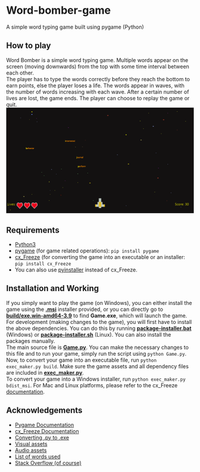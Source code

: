 # Word-bomber-game	
A simple word typing game built using pygame (Python)	
## How to play	
Word Bomber is a simple word typing game. Multiple words appear on the screen (moving downwards) from the top with some time interval between each other.	
The player has to type the words correctly before they reach the bottom to earn points, else the player loses a life. The words appear in waves, with	
the number of words increasing with each wave. After a certain number of lives are lost, the game ends. The player can choose to replay the game or quit.	
![Gameplay Screenshot](Word-bomber-gameplay.png)	
## Requirements	
* [Python3](https://www.python.org/downloads/)	
* [pygame](https://www.pygame.org/docs/) (for game related operations): `pip install pygame`	
* [cx_Freeze](https://cx-freeze.readthedocs.io/en/latest/) (for converting the game into an executable or an installer: `pip install cx_Freeze`	
* You can also use [pyinstaller](https://pyinstaller.readthedocs.io/en/stable/) instead of cx_Freeze.	
## Installation and Working	
If you simply want to play the game (on Windows), you can either install the game using the **[.msi](https://github.com/ameyvadnere/Word-bomber-game/blob/main/Word%20Bomber-1.2-amd64.msi)** installer provided, or you can directly go to **[build/exe.win-amd64-3.9](https://github.com/ameyvadnere/Word-bomber-game/tree/main/build/exe.win-amd64-3.9)** to find **Game.exe**, which will launch the game.	
For development (making changes to the game), you will first have to install the above dependencies. You can do this by running **[package-installer.bat](https://github.com/ameyvadnere/Word-bomber-game/blob/main/package-installer.bat)** (Windows) or **[package-installer.sh](https://github.com/ameyvadnere/Word-bomber-game/blob/main/package-installer.sh)** (Linux). You can also install the packages manually.	
The main source file is **[Game.py](https://github.com/ameyvadnere/Word-bomber-game/blob/main/Game.py)**. You can make the necessary changes to this file and to run your game, simply run the script using `python Game.py`.	
Now, to convert your game into an executable file, run `python exec_maker.py build`. Make sure the game assets and all dependency files are included in **[exec_maker.py](https://github.com/ameyvadnere/Word-bomber-game/blob/main/exec_maker.py)**.	
To convert your game into a Windows installer, run `python exec_maker.py bdist_msi`. For Mac and Linux platforms, please refer to the cx_Freeze [documentation](https://cx-freeze.readthedocs.io/en/latest/).	
## Acknowledgements	
* [Pygame Documentation](https://www.pygame.org/docs/) <br>	
* [cx_Freeze Documentation](https://cx-freeze.readthedocs.io/en/latest/) <br>	
* [Converting .py to .exe](https://pythonprogramming.net/converting-pygame-executable-cx_freeze/)<br>	
* [Visual assets](https://www.youtube.com/redirect?event=video_description&redir_token=QUFFLUhqbXJwS0dnS2V4SHhoNXRBM1B1bzBtajRPcTgyUXxBQ3Jtc0ttNHRiMzFSSTgxTy1INmYtOGR6cmVrN2dURXc0bGM5RDBaUzVZQWRXdUk0Y1RLaWw4SWxsN1JMWDFiQmFlSURGTE9xTFY2YWVMZGRoMmRYVkxqanJ1XzZ4NFI1Ni1aZUp5a01sQU52dGxWWGJ5ZXZpSQ&q=https%3A%2F%2Ftechwithtim.net%2Fwp-content%2Fuploads%2F2020%2F04%2Fassets.zip)	
* [Audio assets](https://mixkit.co/free-sound-effects/game/)	
* [List of words used](https://www.ef.com/wwen/english-resources/english-vocabulary/top-3000-words/)	
* [Stack Overflow (of course)](https://stackoverflow.com/)	
